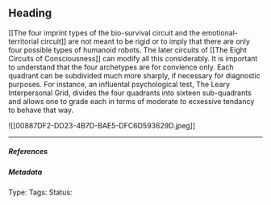 ## Heading  # 

[[The four imprint types of the bio-survival circuit and the emotional-territorial circuit]] are not meant to be rigid or to imply that there are only four possible types of humanoid robots. The later circuits of [[The Eight Circuits of Consciousness]] can modify all this considerably. It is important to understand that the four archetypes are for convience only. Each quadrant can be subdivided much more sharply, if necessary for diagnostic purposes.  For instance, an influental psychological test, The Leary Interpersonal Grid, divides the four quadrants into sixteen sub-quadrants and allows one to grade each in terms of moderate to ecxessive tendancy to behave that way. 

![[00887DF2-DD23-4B7D-BAE5-DFC6D593629D.jpeg]]

___

##### References



##### Metadata

Type: 
Tags:
Status: 